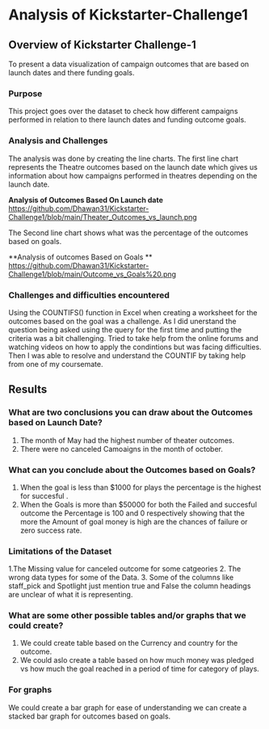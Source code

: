 # Analysis of Kickstarter-Challenge1
## Overview of Kickstarter Challenge-1
To present a data visualization of campaign outcomes that are based on launch dates and there funding goals.
### Purpose
This project goes over the dataset to check how different campaigns performed in relation to there launch dates and funding outcome goals.
### Analysis and Challenges
The analysis was done by creating the line charts. The first line chart represents the Theatre outcomes based on the launch date which gives us information about how campaigns performed in theatres depending on the launch date. 

**Analysis of Outcomes Based On Launch date**
https://github.com/Dhawan31/Kickstarter-Challenge1/blob/main/Theater_Outcomes_vs_launch.png

The Second line chart shows  what was the percentage of the outcomes based on goals.

**Analysis of outcomes Based on Goals **
https://github.com/Dhawan31/Kickstarter-Challenge1/blob/main/Outcome_vs_Goals%20.png

### Challenges and difficulties encountered
 Using the COUNTIFS() function in Excel when creating a worksheet for the outcomes based on the goal was a challenge. As I did unerstand the question being asked using the query for the first time and putting the criteria was a bit challenging.
 Tried to take help from the online forums and watching videos on how to apply the condintions but was facing difficulties. Then I was able to resolve and understand the COUNTIF by taking help from one of my coursemate.
 
 ## Results
 ### What are two conclusions you can draw about the Outcomes based on Launch Date?
 1. The month of May had the highest number of theater outcomes.
 2. There were no canceled Camoaigns in the month of october.
 
 ### What can you conclude about the Outcomes based on Goals?
 1. When the goal is less than $1000 for plays the percentage is the highest for succesful .
 2. When the Goals is more than $50000 for both the Failed and succesful outcome the Percentage is 100 and 0 respectively showing that the more the Amount of goal money is high are the chances of failure or zero success rate.
 
 ### Limitations of the Dataset
 1.The Missing value for canceled outcome for some catgeories
 2. The wrong data types for some of the Data.
 3. Some of the columns like staff_pick and Spotlight just mention true and False the column headings are unclear of what it is representing.
 
 ### What are some other possible tables and/or graphs that we could create?
  1. We could create table based on the Currency and country for the outcome.
  2. We could aslo create a table based on how much money was pledged vs how much the goal reached in a period of time for category of plays.
  
  ### For graphs
  We could create a bar graph for ease of understanding we can create a stacked bar graph for outcomes based on goals.
 





